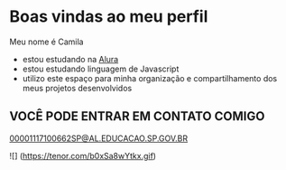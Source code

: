 # Boas vindas ao meu perfil

Meu nome é Camila

- estou estudando na  [Alura](https://www.alura.com.br)
- estou estudando linguagem de Javascript
- utilizo este espaço para minha organização e compartilhamento dos meus projetos desenvolvidos

## VOCÊ PODE ENTRAR EM CONTATO COMIGO

00001117100662SP@AL.EDUCACAO.SP.GOV.BR

![]
(https://tenor.com/b0xSa8wYtkx.gif)

